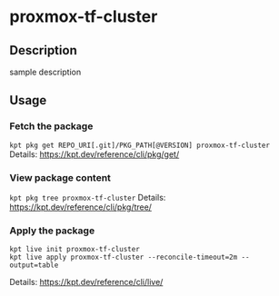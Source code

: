 # proxmox-tf-cluster

## Description
sample description

## Usage

### Fetch the package
`kpt pkg get REPO_URI[.git]/PKG_PATH[@VERSION] proxmox-tf-cluster`
Details: https://kpt.dev/reference/cli/pkg/get/

### View package content
`kpt pkg tree proxmox-tf-cluster`
Details: https://kpt.dev/reference/cli/pkg/tree/

### Apply the package
```
kpt live init proxmox-tf-cluster
kpt live apply proxmox-tf-cluster --reconcile-timeout=2m --output=table
```
Details: https://kpt.dev/reference/cli/live/
